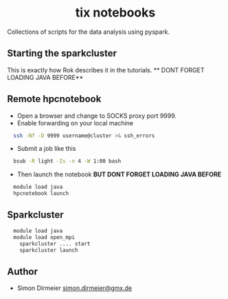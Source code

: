 <h1 align="center"> tix notebooks </h1>

Collections of scripts for the data analysis using pyspark.

## Starting the sparkcluster

This is exactly how Rok describes it in the tutorials. ** DONT FORGET LOADING JAVA BEFORE**


## Remote hpcnotebook

* Open a browser and change to SOCKS proxy port 9999.
* Enable forwarding on your local machine

```sh
  ssh -Nf -D 9999 username@cluster >& ssh_errors
```

* Submit a job like this

```sh
  bsub -R light -Is -n 4 -W 1:00 bash
```

* Then launch the notebook **BUT DONT FORGET LOADING JAVA BEFORE**

```sh
  module load java
  hpcnotebook launch
```

## Sparkcluster


```sh
  module load java
  module load open_mpi
	sparkcluster .... start
	sparkcluster launch
```


## Author

* Simon Dirmeier <a href="mailto:simon.dirmeier@gmx.de">simon.dirmeier@gmx.de</a>
